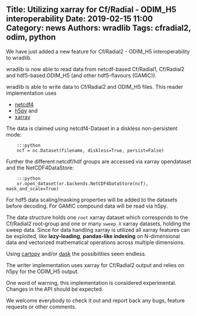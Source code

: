 Title: Utilizing xarray for Cf/Radial - ODIM_H5 interoperability
Date: 2019-02-15 11:00
Category: news
Authors: wradlib
Tags: cfradial2, odim, python
---

We have just added a new feature for Cf/Radial2 - ODIM_H5 interoperability to wradlib.

wradlib is now able to read data from netcdf-based Cf/Radial1, Cf/Radial2 and hdf5-based ODIM_H5 (and other hdf5-flavours (GAMIC)).

wradlib is able to write data to Cf/Radial2 and ODIM_H5 files. This reader implementation uses

- [netcdf4](http://unidata.github.io/netcdf4-python/)
- [h5py](https://www.h5py.org/) and
- [xarray](https://xarray.pydata.org/)

The data is claimed using netcdf4-Dataset in a diskless non-persistent mode:

        :::python
        ncf = nc.Dataset(filename, diskless=True, persist=False)

Further the different netcdf/hdf groups are accessed via xarray opendataset and the NetCDF4DataStore:

        :::python
        xr.open_dataset(xr.backends.NetCDF4DataStore(ncf), mask_and_scale=True)

For hdf5 data scaling/masking properties will be added to the datasets before decoding. For GAMIC compound data will be read via h5py.

The data structure holds one `root` xarray dataset which corresponds to the Cf/Radial2 root-group and one or many `sweep_X` xarray datasets, holding the sweep data. Since for data handling xarray is utilized all xarray features can be exploited, like **lazy-loading**, **pandas-like indexing** on N-dimensional data and vectorized mathematical operations across multiple dimensions.

Using [cartopy](https://scitools.org.uk/cartopy/) and/or [dask](http://docs.dask.org/) the possibilities seem endless.

The writer implementation uses xarray for Cf/Radial2 output and relies on h5py for the ODIM_H5 output.

One word of warning, this implementation is considered experimental. Changes in the API should be expected.

We welcome everybody to check it out and report back any bugs, feature requests or other comments.
